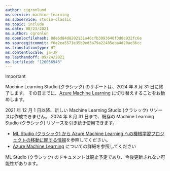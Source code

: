 ```yaml
---
author: cjgronlund
ms.service: machine-learning
ms.subservice: studio-classic
ms.topic: include
ms.date: 08/23/2021
ms.author: cgronlun
ms.openlocfilehash: 8de6d84d8202131a46cfb3093640f3d8c932fc6e
ms.sourcegitcommit: f6e2ea5571e35b9ed3a79a22485eba4d20ae36cc
ms.translationtype: HT
ms.contentlocale: ja-JP
ms.lasthandoff: 09/24/2021
ms.locfileid: "126056943"
---
```

<!-- Deprecation notice for Machine Learning Studio (classic) docs
-->

> [!IMPORTANT]
> Machine Learning Studio (クラシック) のサポートは、2024 年 8 月 31 日に終了します。 その日までに、[Azure Machine Learning](https://azure.microsoft.com/services/machine-learning/) に切り替えすることをお勧めします。
>
> 2021 年 12 月 1 日以降、新しい Machine Learning Studio (クラシック) リソースは作成できません。 2024 年 8 月 31 日まで、既存の Machine Learning Studio (クラシック) リソースを引き続き使用できます。  
> 
> - [ML Studio (クラシック) から Azure Machine Learning への機械学習プロジェクトの移動に関する情報](../articles/machine-learning/migrate-overview.md)を参照してください。 
> - [Azure Machine Learning](../articles/machine-learning/overview-what-is-azure-machine-learning.md) についての詳細を参照してください
> 
> ML Studio (クラシック) のドキュメントは廃止予定であり、今後更新されない可能性があります。